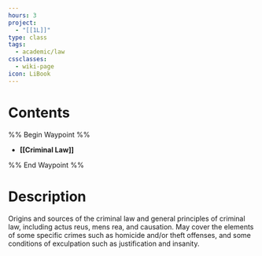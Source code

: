 ```yaml
---
hours: 3
project:
  - "[[1L]]"
type: class
tags:
  - academic/law
cssclasses:
  - wiki-page
icon: LiBook
---
```

# Contents

%% Begin Waypoint %%
- **[[Criminal Law]]**

%% End Waypoint %%

# Description
Origins and sources of the criminal law and general principles of criminal law, including actus reus, mens rea, and causation. May cover the elements of some specific crimes such as homicide and/or theft offenses, and some conditions of exculpation such as justification and insanity.